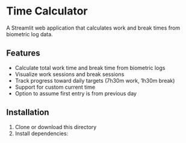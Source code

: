 # Time Calculator

A Streamlit web application that calculates work and break times from biometric log data.

## Features

- Calculate total work time and break time from biometric logs
- Visualize work sessions and break sessions
- Track progress toward daily targets (7h30m work, 1h30m break)
- Support for custom current time
- Option to assume first entry is from previous day

## Installation

1. Clone or download this directory
2. Install dependencies:
